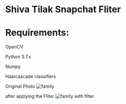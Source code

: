 # Shiva Tilak Snapchat Fliter

# Requirements:
OpenCV

Python 3.7.x

Numpy

Haarcascade classifiers

Original Photo
![family](https://user-images.githubusercontent.com/62845372/145167493-5826d5ed-574d-447c-afdb-53495aa858a1.png)

   after applying the Fliter
![family with fliter](https://user-images.githubusercontent.com/62845372/145167527-8740fa17-92b8-49d9-aea0-7d8854db25b6.png)

